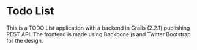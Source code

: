 Todo List
========
This is a TODO List application with a backend in Grails (2.2.1) publishing REST API.
The frontend is made using Backbone.js and Twitter Bootstrap for the design.
